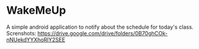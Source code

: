 # WakeMeUp
A simple android application to notify about the schedule for today's class.
Screnshots: https://drive.google.com/drive/folders/0B70ghCOk-nNUekdYYXhoRlY2SEE
